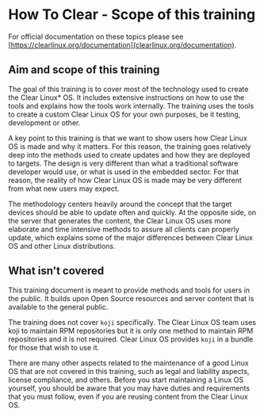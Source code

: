 
How To Clear - Scope of this training
=====================================

For official documentation on these topics please see
[https://clearlinux.org/documentation](clearlinux.org/documentation).

## Aim and scope of this training

The goal of this training is to cover most of the technology used to
create the Clear Linux\* OS. It includes extensive instructions on
how to use the tools and explains how the tools work internally. The
training uses the tools to create a custom Clear Linux OS for your
own purposes, be it testing, development or other.

A key point to this training is that we want to show users how Clear
Linux OS is made and why it matters. For this reason, the training
goes relatively deep into the methods used to create updates and how
they are deployed to targets.  The design is very different than what
a traditional software developer would use, or what is used in the
embedded sector. For that reason, the reality of how Clear Linux OS
is made may be very different from what new users may expect.

The methodology centers heavily around the concept that the target
devices should be able to update often and quickly. At the opposite
side, on the server that generates the content, the Clear Linux OS
uses more elaborate and time intensive methods to assure all clients
can properly update, which explains some of the major differences
between Clear Linux OS and other Linux distributions.

## What isn't covered

This training document is meant to provide methods and tools for
users in the public. It builds upon Open Source resources and server
content that is available to the general public.

The training does not cover `koji` specifically. The Clear Linux OS
team uses koji to maintain RPM repositories but it is only one method
to maintain RPM repositories and it is not required. Clear Linux OS
provides `koji` in a bundle for those that wish to use it.

There are many other aspects related to the maintenance of a good
Linux OS that are not covered in this training, such as legal and
liability aspects, license compliance, and others. Before you start
maintaining a Linux OS yourself, you should be aware that you may
have duties and requirements that you must follow, even if you are
reusing content from the Clear Linux OS.
